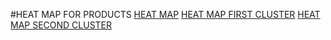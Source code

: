 #HEAT MAP FOR PRODUCTS
[HEAT MAP](https://github.com/Vaishnavi28/HEATMAPS-PRODUCTS.github.io/blob/master/HEATMAP.html)
[HEAT MAP FIRST CLUSTER](https://raw.githubusercontent.com/Vaishnavi28/HEATMAPS-PRODUCTS.github.io/blob/master/HEATMAP_FIRST_CLUSTER_PRODUCT.html)
[HEAT MAP SECOND CLUSTER](https://github.com/Vaishnavi28/HEATMAPS-PRODUCTS.github.io/blob/master/HEATMAP_SECOND_CLUSTER_PRODUCT.html)



